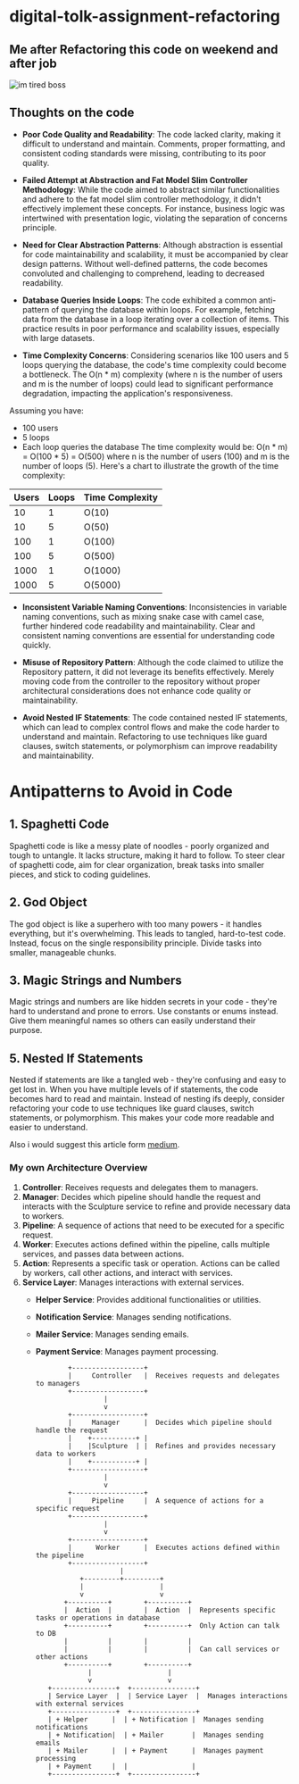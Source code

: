 ﻿# digital-tolk-assignment-refactoring

## Me after Refactoring this code on weekend and after job

![im tired boss](https://media1.tenor.com/m/KBShDXgDMsUAAAAd/green-mile-im-tired-boss.gif)

## Thoughts on the code

- **Poor Code Quality and Readability**: The code lacked clarity, making it difficult to understand and maintain. Comments, proper formatting, and consistent coding standards were missing, contributing to its poor quality.

- **Failed Attempt at Abstraction and Fat Model Slim Controller Methodology**: While the code aimed to abstract similar functionalities and adhere to the fat model slim controller methodology, it didn't effectively implement these concepts. For instance, business logic was intertwined with presentation logic, violating the separation of concerns principle.

- **Need for Clear Abstraction Patterns**: Although abstraction is essential for code maintainability and scalability, it must be accompanied by clear design patterns. Without well-defined patterns, the code becomes convoluted and challenging to comprehend, leading to decreased readability.

- **Database Queries Inside Loops**: The code exhibited a common anti-pattern of querying the database within loops. For example, fetching data from the database in a loop iterating over a collection of items. This practice results in poor performance and scalability issues, especially with large datasets.

- **Time Complexity Concerns**: Considering scenarios like 100 users and 5 loops querying the database, the code's time complexity could become a bottleneck. The O(n \* m) complexity (where n is the number of users and m is the number of loops) could lead to significant performance degradation, impacting the application's responsiveness.

Assuming you have:

- 100 users
- 5 loops
- Each loop queries the database
  The time complexity would be:
  O(n \* m) = O(100 \* 5) = O(500)
  where n is the number of users (100) and m is the number of loops (5).
  Here's a chart to illustrate the growth of the time complexity:

| Users | Loops | Time Complexity |
| ----- | ----- | --------------- |
| 10    | 1     | O(10)           |
| 10    | 5     | O(50)           |
| 100   | 1     | O(100)          |
| 100   | 5     | O(500)          |
| 1000  | 1     | O(1000)         |
| 1000  | 5     | O(5000)         |

- **Inconsistent Variable Naming Conventions**: Inconsistencies in variable naming conventions, such as mixing snake case with camel case, further hindered code readability and maintainability. Clear and consistent naming conventions are essential for understanding code quickly.

- **Misuse of Repository Pattern**: Although the code claimed to utilize the Repository pattern, it did not leverage its benefits effectively. Merely moving code from the controller to the repository without proper architectural considerations does not enhance code quality or maintainability.

- **Avoid Nested IF Statements**: The code contained nested IF statements, which can lead to complex control flows and make the code harder to understand and maintain. Refactoring to use techniques like guard clauses, switch statements, or polymorphism can improve readability and maintainability.

# Antipatterns to Avoid in Code

## 1. Spaghetti Code

Spaghetti code is like a messy plate of noodles - poorly organized and tough to untangle. It lacks structure, making it hard to follow. To steer clear of spaghetti code, aim for clear organization, break tasks into smaller pieces, and stick to coding guidelines.

## 2. God Object

The god object is like a superhero with too many powers - it handles everything, but it's overwhelming. This leads to tangled, hard-to-test code. Instead, focus on the single responsibility principle. Divide tasks into smaller, manageable chunks.

## 3. Magic Strings and Numbers

Magic strings and numbers are like hidden secrets in your code - they're hard to understand and prone to errors. Use constants or enums instead. Give them meaningful names so others can easily understand their purpose.

## 5. Nested If Statements

Nested if statements are like a tangled web - they're confusing and easy to get lost in. When you have multiple levels of if statements, the code becomes hard to read and maintain. Instead of nesting ifs deeply, consider refactoring your code to use techniques like guard clauses, switch statements, or polymorphism. This makes your code more readable and easier to understand.

Also i would suggest this article form [medium](https://medium.com/@iamprovidence/is-repository-an-anti-pattern-6aba7422fa48).

### My own Architecture Overview

1. **Controller**: Receives requests and delegates them to managers.
2. **Manager**: Decides which pipeline should handle the request and interacts with the Sculpture service to refine and provide necessary data to workers.
3. **Pipeline**: A sequence of actions that need to be executed for a specific request.
4. **Worker**: Executes actions defined within the pipeline, calls multiple services, and passes data between actions.
5. **Action**: Represents a specific task or operation. Actions can be called by workers, call other actions, and interact with services.
6. **Service Layer**: Manages interactions with external services.
   - **Helper Service**: Provides additional functionalities or utilities.
   - **Notification Service**: Manages sending notifications.
   - **Mailer Service**: Manages sending emails.
   - **Payment Service**: Manages payment processing.


                 +------------------+
                 |     Controller   |  Receives requests and delegates to managers
                 +------------------+
                          |
                          v
                 +------------------+
                 |     Manager      |  Decides which pipeline should handle the request
                 |    +-----------+ |
                 |    |Sculpture  | |  Refines and provides necessary data to workers
                 |    +-----------+ |
                 +------------------+
                          |
                          v
                 +------------------+
                 |     Pipeline     |  A sequence of actions for a specific request
                 +------------------+
                          |
                          v
                 +------------------+
                 |      Worker      |  Executes actions defined within the pipeline
                 +------------------+
                              |
                    +---------+---------+
                    |                   |
                    v                   v
                +----------+        +----------+
                |  Action  |        |  Action  |  Represents specific tasks or operations in database
                +----------+        +----------+  Only Action can talk to DB
                |          |        |          |
                |          |        |          |  Can call services or other actions
                +----------+        +----------+
                      |                   |
                      v                   v
            +----------------+  +----------------+
            | Service Layer  |  | Service Layer  |  Manages interactions with external services
            +----------------+  +----------------+
            | + Helper      |  | + Notification |  Manages sending notifications
            | + Notification|  | + Mailer       |  Manages sending emails
            | + Mailer      |  | + Payment      |  Manages payment processing
            | + Payment     |  |                |
            +----------------+  +----------------+
